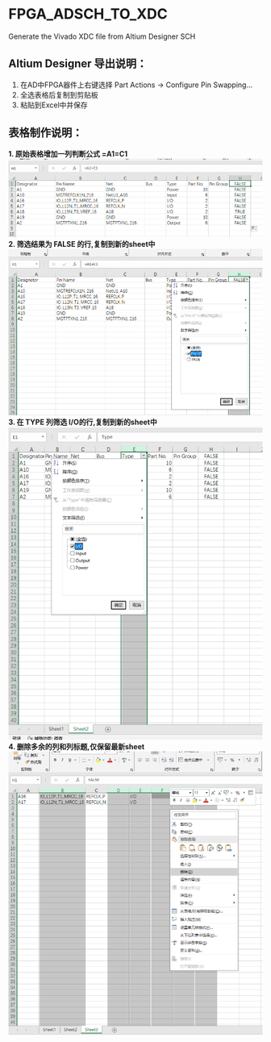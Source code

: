 # FPGA_ADSCH_TO_XDC
Generate the Vivado XDC file from Altium Designer SCH 
## Altium Designer 导出说明：
1. 在AD中FPGA器件上右键选择 Part Actions → Configure Pin Swapping... 
2. 全选表格后复制到剪贴板
3. 粘贴到Excel中并保存
## 表格制作说明：
**1. 原始表格增加一列判断公式 =A1=C1** 
![image](https://github.com/youbamingwangle/FPGA_ADSCH_TO_XDC/blob/main/readmePics/1.png)  
**2. 筛选结果为 FALSE 的行,复制到新的sheet中** 
![image](https://github.com/youbamingwangle/FPGA_ADSCH_TO_XDC/blob/main/readmePics/2.png)  
**3. 在 TYPE 列筛选 I/O的行,复制到新的sheet中** 
![image](https://github.com/youbamingwangle/FPGA_ADSCH_TO_XDC/blob/main/readmePics/3.png)  
**4. 删除多余的列和列标题,仅保留最新sheet** 
![image](https://github.com/youbamingwangle/FPGA_ADSCH_TO_XDC/blob/main/readmePics/4.png)  
